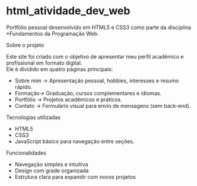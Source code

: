 # html_atividade_dev_web
Portfólio pessoal desenvolvido em HTML5 e CSS3 como parte da disciplina *Fundamentos da Programação Web.

Sobre o projeto

Este site foi criado com o objetivo de apresentar meu perfil acadêmico e profissional em formato digital.  
Ele é dividido em quatro páginas principais:

- Sobre mim → Apresentação pessoal, hobbies, interesses e resumo rápido.
- Formação→ Graduação, cursos complementares e idiomas.
- Portfólio → Projetos acadêmicos e práticos.
- Contato → Formulário visual para envio de mensagens (sem back-end).

Tecnologias utilizadas

- HTML5  
- CSS3  
- JavaScript básico para navegação entre seções.

Funcionalidades
  
- Navegação simples e intuitiva  
- Design com grade organizada  
- Estrutura clara para expandir com novos projetos
